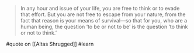 > In any hour and issue of your life, you are free to think or to evade that effort. But you are not free to escape from your nature, from the fact that reason is your means of survival—so that for you, who are a human being, the question ‘to be or not to be’ is the question ‘to think or not to think.’

#quote  on  [[Altas Shrugged]] #learn